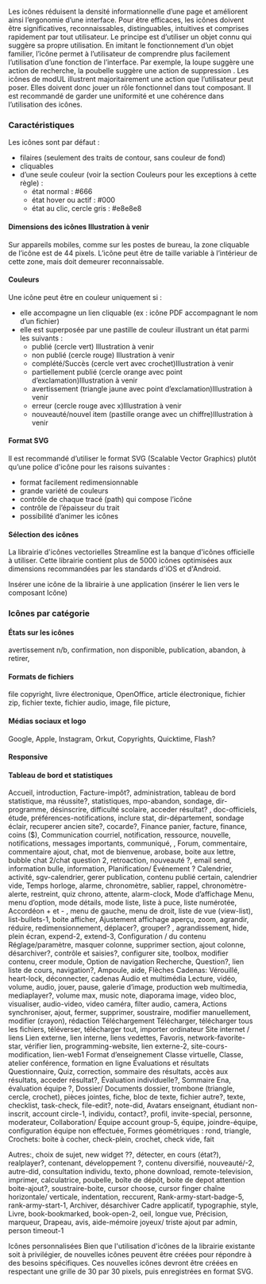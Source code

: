 Les icônes réduisent la densité informationnelle d’une page et  améliorent ainsi l’ergonomie d’une interface. Pour être efficaces, les icônes doivent être significatives, reconnaissables, distinguables, intuitives et comprises rapidement par tout utilisateur. Le principe est d’utiliser un objet connu qui suggère sa propre utilisation. En imitant le fonctionnement d’un objet familier, l’icône permet à l’utilisateur de comprendre plus facilement l’utilisation d’une fonction de l’interface. Par exemple, la loupe suggère une action de recherche, la poubelle suggère une action de suppression . Les icônes de modUL  illustrent majoritairement une action que l’utilisateur peut poser. Elles doivent donc jouer un rôle fonctionnel dans tout composant. Il est recommandé de garder une uniformité et une cohérence dans l’utilisation des icônes.

### Caractéristiques
Les icônes sont par défaut :
* filaires (seulement des traits de contour, sans couleur de fond)
* cliquables
* d’une seule couleur (voir la section Couleurs pour les exceptions à cette règle) :
    * état normal : #666
    * état hover ou actif : #000
    * état au clic, cercle gris : #e8e8e8

#### Dimensions des icônes Illustration à venir
Sur appareils mobiles, comme sur les postes de bureau, la zone cliquable de l’icône est de 44 pixels.  L’icône peut être de taille variable à l’intérieur de cette zone, mais doit demeurer reconnaissable.

#### Couleurs
Une icône peut être en couleur uniquement si :
* elle accompagne un lien cliquable (ex : icône PDF accompagnant le nom d’un fichier)
* elle est superposée par une pastille de couleur illustrant un état parmi les suivants :
    * publié (cercle vert) Illustration à venir
    * non publié (cercle rouge) Illustration à venir
    * complété/Succès (cercle vert avec crochet)Illustration à venir
    * partiellement publié (cercle orange avec point d’exclamation)Illustration à venir
    * avertissement (triangle jaune avec point d’exclamation)Illustration à venir
    * erreur (cercle rouge avec x)Illustration à venir
    * nouveauté/nouvel item (pastille orange avec un chiffre)Illustration à venir

#### Format SVG
Il est recommandé d’utiliser le format SVG (Scalable Vector Graphics) plutôt qu’une police d'icône pour les raisons suivantes :
* format facilement redimensionnable
* grande variété  de couleurs
* contrôle de chaque tracé (path) qui compose l’icône
* contrôle de l’épaisseur du trait
* possibilité d’animer les icônes

#### Sélection des icônes
La librairie d'icônes vectorielles Streamline est la banque d'icônes officielle à utiliser. Cette librairie contient plus de 5000 icônes optimisées aux dimensions recommandées par les standards d'iOS et d'Android.

Insérer une icône de la librairie à une application (insérer le lien vers le composant Icône)

### Icônes par catégorie

#### États sur les icônes
avertissement n/b, confirmation, non disponible, publication, abandon, à retirer,

#### Formats de fichiers
file copyright, livre électronique, OpenOffice, article électronique, fichier zip, fichier  texte, fichier audio, image, file picture,

#### Médias sociaux et logo
Google, Apple, Instagram, Orkut, Copyrights, Quicktime, Flash?

#### Responsive

#### Tableau de bord et statistiques
Accueil, introduction, Facture-impôt?, administration, tableau de bord statistique, ma réussite?, statistiques, mpo-abandon, sondage, dir-programme, désinscrire, difficulté scolaire, acceder résultat? , doc-officiels, étude, préférences-notifications, inclure stat, dir-département, sondage éclair, recuperer ancien site?, cocarde?,
Finance
panier, facture, finance, coins ($),
Communication
courriel, notification, ressource, nouvelle, notifications, messages importants, communiqué, , Forum, commentaire, commentaire ajout, chat, mot de bienvenue, arobase, boite aux lettre, bubble chat 2/chat question 2, retroaction, nouveauté ?, email send, information bulle, information,
Planification/ Événement ?
Calendrier, activité, sgv-calendrier, gerer publication, contenu publié certain, calendrier vide,
Temps
horloge, alarme, chronomètre, sablier, rappel, chronomètre-alerte, restreint, quiz chrono, attente, alarm-clock,
Mode d’affichage
Menu, menu d’option, mode détails, mode liste, liste à puce, liste numérotée, Accordéon + et - , menu de gauche, menu de droit, liste de vue (view-list), list-bullets-1, boite afficher,
Ajustement affichage
aperçu, zoom, agrandir, réduire, redimensionnement, déplacer?, grouper? , agrandissement, hide, plein écran, expend-2, extend-3,
Configuration / du contenu
Réglage/paramètre, masquer colonne, supprimer section, ajout colonne, désarchiver?, contrôle et saisies?, configurer site, toolbox, modifier contenu, creer module,
Option de navigation
Recherche, Question?, lien liste de cours, navigation?, Ampoule, aide,
Flèches
Cadenas:  Vérouillé, heart-lock, déconnecter,  cadenas
Audio et multimédia
Lecture, vidéo, volume, audio, jouer, pause, galerie d’image, production web multimedia, mediaplayer?, volume max, music note, diaporama image, video bloc, visualiser, audio-video, video caméra, filter audio, camera,
Actions
synchroniser, ajout, fermer, supprimer, soustraire, modifier manuellement,  modifier (crayon), rédaction
Téléchargement
Télécharger, télécharger tous les fichiers, téléverser, télécharger tout, importer ordinateur
Site internet / liens
Lien externe, lien interne, liens vedettes, Favoris, network-favorite-star, vérifier lien, programming-website, lien externe-2, site-cours-modification, lien-web1
Format d’enseignement
Classe virtuelle, Classe, atelier conférence, formation en ligne
 Évaluations et résultats
Questionnaire, Quiz, correction, sommaire des résultats, accès aux résultats, acceder résultat?, Évaluation individuelle?, Sommaire Ena, évaluation équipe ?,
Dossier/ Documents
dossier, trombone (triangle, cercle, crochet), pièces jointes, fiche, bloc de texte, fichier autre?, texte, checklist, task-check, file-edit?, note-did,
Avatars
enseignant, étudiant non-inscrit, account circle-1, individu, contact?, profil, invite-special, personne, moderateur,
Collaboration/ Équipe
account group-5, équipe, joindre-équipe, configuration équipe non effectuée,
Formes géométriques : rond, triangle,
Crochets: boite à cocher, check-plein, crochet, check vide, fait

Autres:, choix de sujet, new widget ??, détecter, en cours (état?), realplayer?, contenant, développement ?, contenu diversifié, nouveauté/-2, autre-did, consultation individu, texto, phone download, remote-television,
imprimer, calculatrice,  poubelle,
boîte de dépôt, boite de depot attention
boite-ajout?, soustraire-boite,
cursor choose, cursor finger
chaîne horizontale/ verticale, indentation, reccurent,
Rank-army-start-badge-5, rank-army-start-1,
Archiver, désarchiver
Cadre applicatif, typographie, style,
Livre, book-bookmarked, book-open-2,
oeil, longue vue,
Précision, marqueur, Drapeau, avis, aide-mémoire
joyeux/ triste
ajout par admin, person timeout-1

Icônes personnalisées
Bien que l'utilisation d'icônes de la librairie existante soit à privilégier, de nouvelles icônes peuvent être créées pour répondre à des besoins spécifiques. Ces nouvelles icônes devront être créées en respectant une grille de 30 par 30 pixels, puis enregistrées en format SVG.